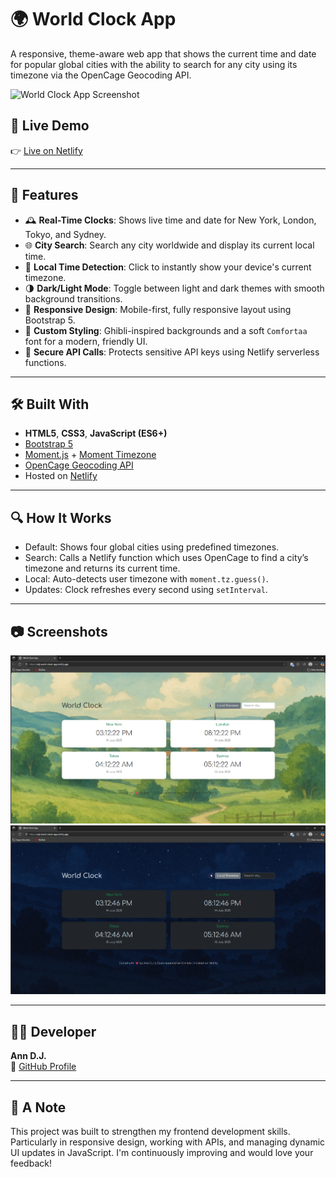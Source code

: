 # 🌍 World Clock App

A responsive, theme-aware web app that shows the current time and date for popular global cities with the ability to search for any city using its timezone via the OpenCage Geocoding API.

![World Clock App Screenshot](./screenshot/WorldClock_Demo_ScreenRecord.gif)

## 🚀 Live Demo

👉 [Live on Netlify](https://adj-world-clock-app.netlify.app/)

---

## 📌 Features

- 🕰 **Real-Time Clocks**: Shows live time and date for New York, London, Tokyo, and Sydney.
- 🌐 **City Search**: Search any city worldwide and display its current local time.
- 📍 **Local Time Detection**: Click to instantly show your device's current timezone.
- 🌗 **Dark/Light Mode**: Toggle between light and dark themes with smooth background transitions.
- 📱 **Responsive Design**: Mobile-first, fully responsive layout using Bootstrap 5.
- 🎨 **Custom Styling**: Ghibli-inspired backgrounds and a soft `Comfortaa` font for a modern, friendly UI.
- 🔐 **Secure API Calls**: Protects sensitive API keys using Netlify serverless functions.

---

## 🛠️ Built With

- **HTML5**, **CSS3**, **JavaScript (ES6+)**
- [Bootstrap 5](https://getbootstrap.com/)
- [Moment.js](https://momentjs.com/) + [Moment Timezone](https://momentjs.com/timezone/)
- [OpenCage Geocoding API](https://opencagedata.com/)
- Hosted on [Netlify](https://netlify.com/)

---

## 🔍 How It Works

- Default: Shows four global cities using predefined timezones.
- Search: Calls a Netlify function which uses OpenCage to find a city’s timezone and returns its current time.
- Local: Auto-detects user timezone with `moment.tz.guess()`.
- Updates: Clock refreshes every second using `setInterval`.

---

## 📷 Screenshots

![Light Theme](./screenshot/WorldClock_LightMode_Screenshot.png)
![Dark Theme](./screenshot/WorldClock_DarkMode_Screenshot.png)

---

## 🧑‍💻 Developer

**Ann D.J.**  
📂 [GitHub Profile](https://github.com/ann-era)

---

## 🧠 A Note

This project was built to strengthen my frontend development skills. Particularly in responsive design, working with APIs, and managing dynamic UI updates in JavaScript. I'm continuously improving and would love your feedback!
